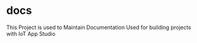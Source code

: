 # docs

This Project is used to Maintain Documentation Used for building projects with IoT App Studio
